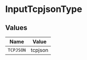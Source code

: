 # InputTcpjsonType


## Values

| Name      | Value     |
| --------- | --------- |
| `TCPJSON` | tcpjson   |